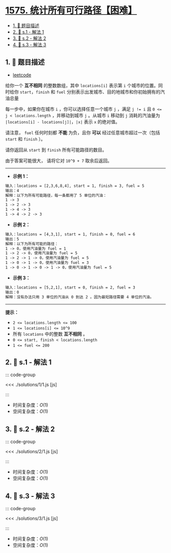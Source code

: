 # [1575. 统计所有可行路径【困难】](https://github.com/tnotesjs/TNotes.leetcode/tree/main/notes/1575.%20%E7%BB%9F%E8%AE%A1%E6%89%80%E6%9C%89%E5%8F%AF%E8%A1%8C%E8%B7%AF%E5%BE%84%E3%80%90%E5%9B%B0%E9%9A%BE%E3%80%91)

<!-- region:toc -->

- [1. 📝 题目描述](#1--题目描述)
- [2. 🎯 s.1 - 解法 1](#2--s1---解法-1)
- [3. 🎯 s.2 - 解法 2](#3--s2---解法-2)
- [4. 🎯 s.3 - 解法 3](#4--s3---解法-3)

<!-- endregion:toc -->

## 1. 📝 题目描述

- [leetcode](https://leetcode.cn/problems/count-all-possible-routes/)

给你一个 **互不相同** 的整数数组，其中 `locations[i]` 表示第 `i` 个城市的位置。同时给你 `start`，`finish` 和 `fuel` 分别表示出发城市、目的地城市和你初始拥有的汽油总量

每一步中，如果你在城市 `i` ，你可以选择任意一个城市 `j` ，满足 `j != i` 且 `0 <= j < locations.length` ，并移动到城市 `j` 。从城市 `i` 移动到 `j` 消耗的汽油量为 `|locations[i] - locations[j]|`，`|x|` 表示 `x` 的绝对值。

请注意， `fuel` 任何时刻都 **不能** 为负，且你 **可以** 经过任意城市超过一次（包括 `start` 和 `finish` ）。

请你返回从 `start` 到 `finish` 所有可能路径的数目。

由于答案可能很大， 请将它对 `10^9 + 7` 取余后返回。

---

- **示例 1：**

```txt
输入：locations = [2,3,6,8,4], start = 1, finish = 3, fuel = 5
输出：4
解释：以下为所有可能路径，每一条都用了 5 单位的汽油：
1 -> 3
1 -> 2 -> 3
1 -> 4 -> 3
1 -> 4 -> 2 -> 3
```

- **示例 2：**

```txt
输入：locations = [4,3,1], start = 1, finish = 0, fuel = 6
输出：5
解释：以下为所有可能的路径：
1 -> 0，使用汽油量为 fuel = 1
1 -> 2 -> 0，使用汽油量为 fuel = 5
1 -> 2 -> 1 -> 0，使用汽油量为 fuel = 5
1 -> 0 -> 1 -> 0，使用汽油量为 fuel = 3
1 -> 0 -> 1 -> 0 -> 1 -> 0，使用汽油量为 fuel = 5
```

- **示例 3：**

```txt
输入：locations = [5,2,1], start = 0, finish = 2, fuel = 3
输出：0
解释：没有办法只用 3 单位的汽油从 0 到达 2 。因为最短路径需要 4 单位的汽油。
```

---

**提示：**

- `2 <= locations.length <= 100`
- `1 <= locations[i] <= 10^9`
- 所有 `locations` 中的整数 **互不相同** 。
- `0 <= start, finish < locations.length`
- `1 <= fuel <= 200`

## 2. 🎯 s.1 - 解法 1

::: code-group

<<< ./solutions/1/1.js [js]

:::

- 时间复杂度：$O(1)$
- 空间复杂度：$O(1)$

## 3. 🎯 s.2 - 解法 2

::: code-group

<<< ./solutions/2/1.js [js]

:::

- 时间复杂度：$O(1)$
- 空间复杂度：$O(1)$

## 4. 🎯 s.3 - 解法 3

::: code-group

<<< ./solutions/3/1.js [js]

:::

- 时间复杂度：$O(1)$
- 空间复杂度：$O(1)$
